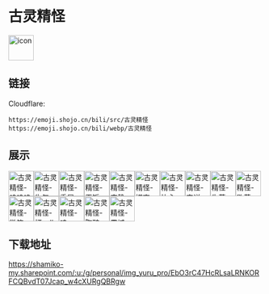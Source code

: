 # 古灵精怪
<img src="https://emoji.shojo.cn/bili/src/古灵精怪/icon.png" width="50" height="50" alt="icon">

## 链接
Cloudflare:
```
https://emoji.shojo.cn/bili/src/古灵精怪
https://emoji.shojo.cn/bili/webp/古灵精怪
```
## 展示
<img src="https://emoji.shojo.cn/bili/src/古灵精怪/古灵精怪-呜呜呜.png" width="50" height="50" alt="古灵精怪-呜呜呜"><img src="https://emoji.shojo.cn/bili/src/古灵精怪/古灵精怪-生气.png" width="50" height="50" alt="古灵精怪-生气"><img src="https://emoji.shojo.cn/bili/src/古灵精怪/古灵精怪-委屈.png" width="50" height="50" alt="古灵精怪-委屈"><img src="https://emoji.shojo.cn/bili/src/古灵精怪/古灵精怪-干饭.png" width="50" height="50" alt="古灵精怪-干饭"><img src="https://emoji.shojo.cn/bili/src/古灵精怪/古灵精怪-安静.png" width="50" height="50" alt="古灵精怪-安静"><img src="https://emoji.shojo.cn/bili/src/古灵精怪/古灵精怪-嫌弃.png" width="50" height="50" alt="古灵精怪-嫌弃"><img src="https://emoji.shojo.cn/bili/src/古灵精怪/古灵精怪-比心.png" width="50" height="50" alt="古灵精怪-比心"><img src="https://emoji.shojo.cn/bili/src/古灵精怪/古灵精怪-安详.png" width="50" height="50" alt="古灵精怪-安详"><img src="https://emoji.shojo.cn/bili/src/古灵精怪/古灵精怪-失落.png" width="50" height="50" alt="古灵精怪-失落"><img src="https://emoji.shojo.cn/bili/src/古灵精怪/古灵精怪-歇菜.png" width="50" height="50" alt="古灵精怪-歇菜"><img src="https://emoji.shojo.cn/bili/src/古灵精怪/古灵精怪-微笑.png" width="50" height="50" alt="古灵精怪-微笑"><img src="https://emoji.shojo.cn/bili/src/古灵精怪/古灵精怪-打call.png" width="50" height="50" alt="古灵精怪-打call"><img src="https://emoji.shojo.cn/bili/src/古灵精怪/古灵精怪-哇.png" width="50" height="50" alt="古灵精怪-哇"><img src="https://emoji.shojo.cn/bili/src/古灵精怪/古灵精怪-陶醉.png" width="50" height="50" alt="古灵精怪-陶醉"><img src="https://emoji.shojo.cn/bili/src/古灵精怪/古灵精怪-震撼.png" width="50" height="50" alt="古灵精怪-震撼">

## 下载地址

https://shamiko-my.sharepoint.com/:u:/g/personal/img_yuru_pro/EbO3rC47HcRLsaLRNKORFCQBvdT07Jcap_w4cXURgQBRgw